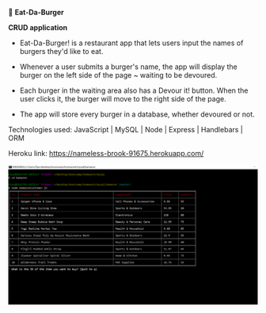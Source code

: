 
🍔 **Eat-Da-Burger**

**CRUD application** 

* Eat-Da-Burger! is a restaurant app that lets users input the names of burgers they'd like to eat.

* Whenever a user submits a burger's name, the app will display the burger on the left side of the page ~  waiting to be devoured.

* Each burger in the waiting area also has a Devour it! button. When the user clicks it, the burger will move to the right side of the page.

* The app will store every burger in a database, whether devoured or not.

Technologies used: JavaScript | MySQL | Node | Express | Handlebars | ORM

Heroku link: https://nameless-brook-91675.herokuapp.com/

![Alt text](https://raw.githubusercontent.com/dipisha03/bamazon/master/screenshots/Screenshot1.png "Items View")
